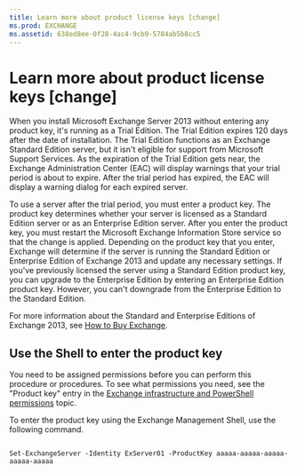 ```yaml
---
title: Learn more about product license keys [change]
ms.prod: EXCHANGE
ms.assetid: 638ed8ee-0f28-4ac4-9cb9-5784ab5b8cc5
---
```



# Learn more about product license keys [change]

When you install Microsoft Exchange Server 2013 without entering any product key, it's running as a Trial Edition. The Trial Edition expires 120 days after the date of installation. The Trial Edition functions as an Exchange Standard Edition server, but it isn't eligible for support from Microsoft Support Services. As the expiration of the Trial Edition gets near, the Exchange Administration Center (EAC) will display warnings that your trial period is about to expire. After the trial period has expired, the EAC will display a warning dialog for each expired server.
  
    
    

To use a server after the trial period, you must enter a product key. The product key determines whether your server is licensed as a Standard Edition server or as an Enterprise Edition server. After you enter the product key, you must restart the Microsoft Exchange Information Store service so that the change is applied. Depending on the product key that you enter, Exchange will determine if the server is running the Standard Edition or Enterprise Edition of Exchange 2013 and update any necessary settings.
If you've previously licensed the server using a Standard Edition product key, you can upgrade to the Enterprise Edition by entering an Enterprise Edition product key. However, you can't downgrade from the Enterprise Edition to the Standard Edition.
  
    
    

For more information about the Standard and Enterprise Editions of Exchange 2013, see  [How to Buy Exchange](https://go.microsoft.com/fwlink/p/?LinkID=63906).
## Use the Shell to enter the product key

You need to be assigned permissions before you can perform this procedure or procedures. To see what permissions you need, see the "Product key" entry in the  [Exchange infrastructure and PowerShell permissions](exchange-infrastructure-and-powershell-permissions.md) topic.
  
    
    
To enter the product key using the Exchange Management Shell, use the following command.
  
    
    



```

Set-ExchangeServer -Identity ExServer01 -ProductKey aaaaa-aaaaa-aaaaa-aaaaa-aaaaa
```


